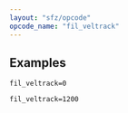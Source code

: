 ```yaml
---
layout: "sfz/opcode"
opcode_name: "fil_veltrack"
---
```

## Examples

```
fil_veltrack=0

fil_veltrack=1200
```
